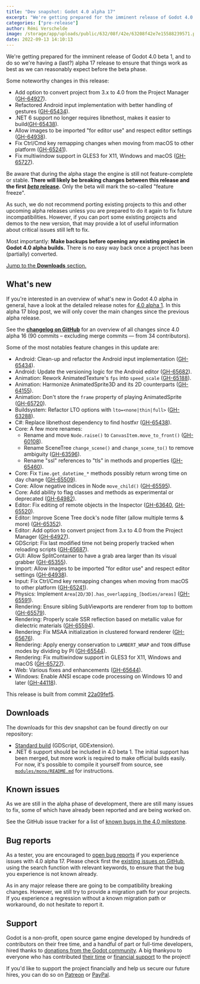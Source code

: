 ```yaml
---
title: "Dev snapshot: Godot 4.0 alpha 17"
excerpt: "We're getting prepared for the imminent release of Godot 4.0 beta 1, and to do so we're having a (last?) alpha 17 release to ensure that things work as best as we can reasonably expect before the beta phase."
categories: ["pre-release"]
author: Rémi Verschelde
image: /storage/app/uploads/public/632/08f/42e/63208f42e7e15588239571.png
date: 2022-09-13 14:10:13
---
```


We're getting prepared for the imminent release of Godot 4.0 beta 1, and to do so we're having a (last?) alpha 17 release to ensure that things work as best as we can reasonably expect before the beta phase.

Some noteworthy changes in this release:

- Add option to convert project from 3.x to 4.0 from the Project Manager ([GH-64927](https://github.com/godotengine/godot/pull/64927)).
- Refactored Android input implementation with better handling of gestures ([GH-65434](https://github.com/godotengine/godot/pull/65434)).
- .NET 6 support no longer requires libnethost, makes it easier to build([GH-65438](https://github.com/godotengine/godot/pull/65438)).
- Allow images to be imported "for editor use" and respect editor settings ([GH-64938](https://github.com/godotengine/godot/pull/64938)).
- Fix Ctrl/Cmd key remapping changes when moving from macOS to other platform ([GH-65241](https://github.com/godotengine/godot/pull/65241)).
- Fix multiwindow support in GLES3 for X11, Windows and macOS ([GH-65727](https://github.com/godotengine/godot/pull/65727)).

Be aware that during the alpha stage the engine is still not feature-complete or stable. **There will likely be breaking changes between this release and the first [*beta* release](https://en.wikipedia.org/wiki/Software_release_life_cycle#Beta).** Only the beta will mark the so-called "feature freeze".

As such, we do not recommend porting existing projects to this and other upcoming alpha releases unless you are prepared to do it again to fix future incompatibilities. However, if you can port some existing projects and demos to the new version, that may provide a lot of useful information about critical issues still left to fix.

Most importantly: **Make backups before opening any existing project in Godot 4.0 alpha builds.** There is no easy way back once a project has been (partially) converted.

[Jump to the **Downloads** section.](#downloads)

## What's new

If you're interested in an overview of what's new in Godot 4.0 alpha in general, have a look at the detailed release notes for [4.0 alpha 1](/article/dev-snapshot-godot-4-0-alpha-1). In this alpha 17 blog post, we will only cover the main changes since the previous alpha release.

See the [**changelog on GitHub**](https://github.com/godotengine/godot/compare/86dd3f312c4ff8ef8be04b9a210415d21f2ca269...22a09fef5d56fc7c37d70118532509076ebd7b12) for an overview of all changes since 4.0 alpha 16 (90 commits – excluding merge commits ― from 34 contributors).

Some of the most notables feature changes in this update are:

- Android: Clean-up and refactor the Android input implementation ([GH-65434](https://github.com/godotengine/godot/pull/65434)).
- Android: Update the versioning logic for the Android editor ([GH-65682](https://github.com/godotengine/godot/pull/65682)).
- Animation: Rework AnimatedTexture's `fps` into `speed_scale` ([GH-65188](https://github.com/godotengine/godot/pull/65188)).
- Animation: Harmonize AnimatedSprite3D and its 2D counterparts ([GH-64155](https://github.com/godotengine/godot/pull/64155)).
- Animation: Don't store the `frame` property of playing AnimatedSprite ([GH-65720](https://github.com/godotengine/godot/pull/65720)).
- Buildsystem: Refactor LTO options with `lto=<none|thin|full>` ([GH-63288](https://github.com/godotengine/godot/pull/63288)).
- C#: Replace libnethost dependency to find hostfxr ([GH-65438](https://github.com/godotengine/godot/pull/65438)).
- Core: A few more renames:
  * Rename and move `Node.raise()` to `CanvasItem.move_to_front()` ([GH-60108](https://github.com/godotengine/godot/pull/60108)).
  * Rename SceneTree `change_scene()` and `change_scene_to()` to remove ambiguity ([GH-63596](https://github.com/godotengine/godot/pull/63596)).
  * Rename "ssl" references to "tls" in methods and properties ([GH-65460](https://github.com/godotengine/godot/pull/65460)).
- Core: Fix `Time.get_datetime_*` methods possibly return wrong time on day change ([GH-65509](https://github.com/godotengine/godot/pull/65509)). 
- Core: Allow negative indices in Node `move_child()` ([GH-65595](https://github.com/godotengine/godot/pull/65595)).
- Core: Add ability to flag classes and methods as experimental or deprecated ([GH-64982](https://github.com/godotengine/godot/pull/64982)).
- Editor: Fix editing of remote objects in the Inspector ([GH-63640](https://github.com/godotengine/godot/pull/63640), [GH-65520](https://github.com/godotengine/godot/pull/65520)).
- Editor: Improve Scene Tree dock's node filter (allow multiple terms & more) ([GH-65352](https://github.com/godotengine/godot/pull/65352)).
- Editor: Add option to convert project from 3.x to 4.0 from the Project Manager ([GH-64927](https://github.com/godotengine/godot/pull/64927)).
- GDScript: Fix last modified time not being properly tracked when reloading scripts ([GH-65687](https://github.com/godotengine/godot/pull/65687)).
- GUI: Allow SplitContainer to have a grab area larger than its visual grabber ([GH-65355](https://github.com/godotengine/godot/pull/65355)).
- Import: Allow images to be imported "for editor use" and respect editor settings ([GH-64938](https://github.com/godotengine/godot/pull/64938)).
- Input: Fix Ctrl/Cmd key remapping changes when moving from macOS to other platform ([GH-65241](https://github.com/godotengine/godot/pull/65241)).
- Physics:  Implement `Area[2D/3D].has_overlapping_[bodies/areas]` ([GH-65591](https://github.com/godotengine/godot/pull/65591)).
- Rendering: Ensure sibling SubViewports are renderer from top to bottom ([GH-65579](https://github.com/godotengine/godot/pull/65579)).
- Rendering: Properly scale SSR reflection based on metallic value for dielectric materials ([GH-65594](https://github.com/godotengine/godot/pull/65594)).
- Rendering: Fix MSAA initialization in clustered forward renderer ([GH-65676](https://github.com/godotengine/godot/pull/65676)).
- Rendering: Apply energy conservation to `LAMBERT_WRAP` and `TOON` diffuse modes by dividing by PI ([GH-65544](https://github.com/godotengine/godot/pull/65544)).
- Rendering: Fix multiwindow support in GLES3 for X11, Windows and macOS ([GH-65727](https://github.com/godotengine/godot/pull/65727)).
- Web: Various fixes and enhancements ([GH-65644](https://github.com/godotengine/godot/pull/65644)).
- Windows: Enable ANSI escape code processing on Windows 10 and later ([GH-44118](https://github.com/godotengine/godot/pull/44118)).

This release is built from commit [22a09fef5](https://github.com/godotengine/godot/commit/22a09fef5d56fc7c37d70118532509076ebd7b12).

<a id="downloads"></a>
## Downloads

The downloads for this dev snapshot can be found directly on our repository:

* [Standard build](https://downloads.tuxfamily.org/godotengine/4.0/alpha17/) (GDScript, GDExtension).
* .NET 6 support should be included in 4.0 beta 1. The initial support has been merged, but more work is required to make official builds easily. For now, it's possible to compile it yourself from source, see [`modules/mono/README.md`](https://github.com/godotengine/godot/blob/master/modules/mono/README.md) for instructions.

## Known issues

As we are still in the alpha phase of development, there are still many issues to fix, some of which have already been reported and are being worked on.

See the GitHub issue tracker for a list of [known bugs in the 4.0 milestone](https://github.com/godotengine/godot/issues?q=is%3Aissue+is%3Aopen+milestone%3A4.0+label%3Abug+).

## Bug reports

As a tester, you are encouraged to [open bug reports](https://github.com/godotengine/godot/issues) if you experience issues with 4.0 alpha 17. Please check first the [existing issues on GitHub](https://github.com/godotengine/godot/issues), using the search function with relevant keywords, to ensure that the bug you experience is not known already.

As in any major release there are going to be compatibility breaking changes. However, we still try to provide a migration path for your projects. If you experience a regression without a known migration path or workaround, do not hesitate to report it.

## Support

Godot is a non-profit, open source game engine developed by hundreds of contributors on their free time, and a handful of part or full-time developers, hired thanks to [donations from the Godot community](https://godotengine.org/donate). A big thankyou to everyone who has contributed [their time](https://github.com/godotengine/godot/blob/master/AUTHORS.md) or [financial support](https://github.com/godotengine/godot/blob/master/DONORS.md) to the project!

If you'd like to support the project financially and help us secure our future hires, you can do so on [Patreon](https://www.patreon.com/godotengine) or [PayPal](https://godotengine.org/donate).